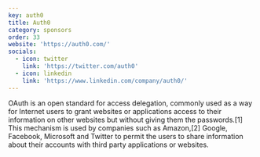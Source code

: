 ```yaml
---
key: auth0
title: Auth0
category: sponsors
order: 33
website: 'https://auth0.com/'
socials:
  - icon: twitter
    link: 'https://twitter.com/auth0'
  - icon: linkedin
    link: 'https://www.linkedin.com/company/auth0/'
---
```

OAuth is an open standard for access delegation, commonly used as a way for Internet users to grant websites or applications access to their information on other websites but without giving them the passwords.[1] This mechanism is used by companies such as Amazon,[2] Google, Facebook, Microsoft and Twitter to permit the users to share information about their accounts with third party applications or websites.
